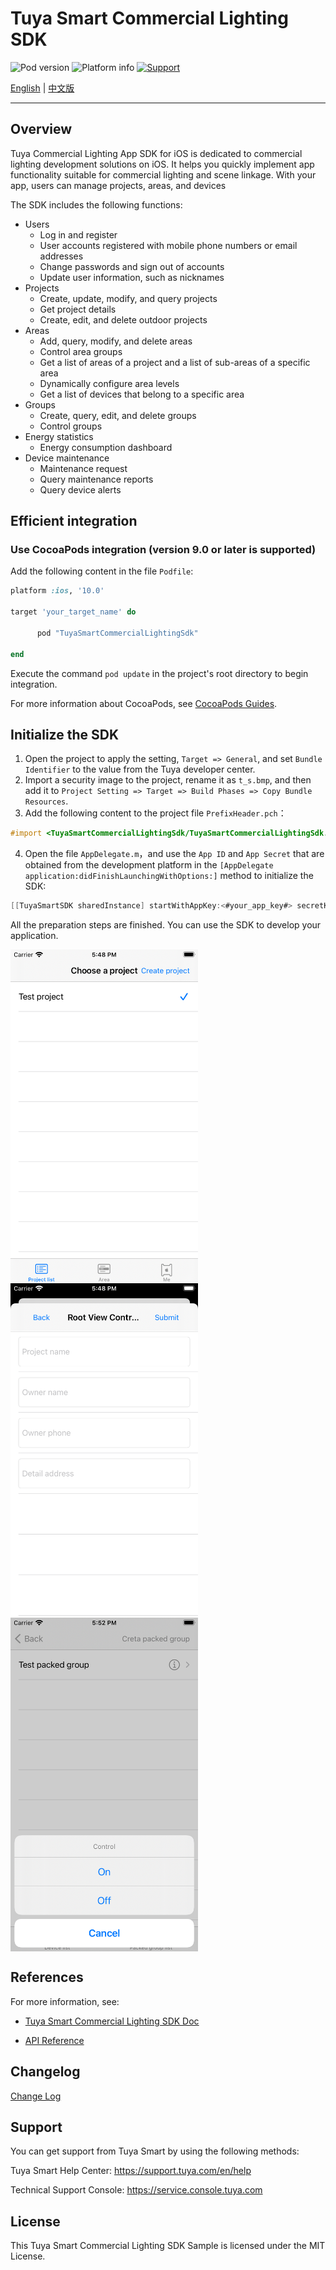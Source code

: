 # Tuya Smart Commercial Lighting SDK

![Pod version](http://img.shields.io/cocoapods/v/TuyaSmartCommercialLightingSdk.svg?style=flat)
![Platform info](http://img.shields.io/cocoapods/p/TuyaSmartCommercialLightingSdk.svg?style=flat)
[![Support](https://img.shields.io/badge/support-iOS10.0+-blue.svg?style=flat)](https://www.apple.com/nl/ios/)


[English](README.md) | [中文版](README-zh.md)

---

## Overview

Tuya Commercial Lighting App SDK for iOS is dedicated to commercial lighting development solutions on iOS. It helps you quickly implement app functionality suitable for commercial lighting and scene linkage. With your app, users can manage projects, areas, and devices

The SDK includes the following functions:

- Users
  - Log in and register
  - User accounts registered with mobile phone numbers or email addresses
  - Change passwords and sign out of accounts
  - Update user information, such as nicknames
- Projects
  - Create, update, modify, and query projects
  - Get project details
  - Create, edit, and delete outdoor projects
- Areas
  - Add, query, modify, and delete areas
  - Control area groups
  - Get a list of areas of a project and a list of sub-areas of a specific area
  - Dynamically configure area levels
  - Get a list of devices that belong to a specific area
- Groups
  - Create, query, edit, and delete groups
  - Control groups
- Energy statistics
  - Energy consumption dashboard
- Device maintenance
  - Maintenance request
  - Query maintenance reports
  - Query device alerts

## Efficient integration

### Use CocoaPods integration (version 9.0 or later is supported)

Add the following content in the file `Podfile`:

```ruby
platform :ios, '10.0'

target 'your_target_name' do

      pod "TuyaSmartCommercialLightingSdk"

end
```

Execute the command `pod update` in the project's root directory to begin integration.

For more information about CocoaPods, see [CocoaPods Guides](https://guides.cocoapods.org/).

## Initialize the SDK

1. Open the project to apply the setting, `Target => General`, and set `Bundle Identifier` to the value from the Tuya developer center.
2. Import a security image to the project, rename it as `t_s.bmp`, and then add it to `Project Setting => Target => Build Phases => Copy Bundle Resources`.
3. Add the following content to the project file `PrefixHeader.pch`：

```objective-c
#import <TuyaSmartCommercialLightingSdk/TuyaSmartCommercialLightingSdk.h>
```

4. Open the file `AppDelegate.m`，and use the `App ID` and `App Secret` that are obtained from the development platform in the `[AppDelegate application:didFinishLaunchingWithOptions:]` method to initialize the SDK:

```objective-c
[[TuyaSmartSDK sharedInstance] startWithAppKey:<#your_app_key#> secretKey:<#your_secret_key#>];
```

All the preparation steps are finished. You can use the SDK to develop your application.

<p> <img src="./images/demo-1.png" width = "300" / style='vertical-align:middle; display:inline;'>	<img src="./images/demo-2.png" width = "300" / style='vertical-align:middle; display:inline;'> <img src="./images/demo-3.png" width = "300" / style='vertical-align:middle; display:inline;'> </p>


## References

For more information, see:
* [Tuya Smart Commercial Lighting SDK Doc](https://developer.tuya.com/en/docs/app-development/commercial-lighting-app-sdk-for-ios?id=Kalj8f5wlhcsz)

* [API Reference](https://appdoc-cn.tuya-inc.com:7799/TuyaSmartCommercialLightingSdk/1.9.6/)


## Changelog

[Change Log](https://developer.tuya.com/en/docs/app-development/ios-saas-lighting-changelog?id=Kaoywk53lua7r)


## Support

You can get support from Tuya Smart by using the following methods:

Tuya Smart Help Center: https://support.tuya.com/en/help

Technical Support Console: https://service.console.tuya.com

## License

This Tuya Smart Commercial Lighting SDK Sample is licensed under the MIT License.
